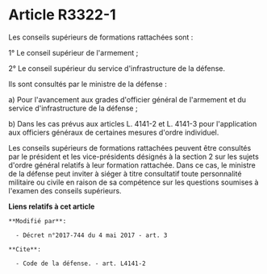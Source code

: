 # Article R3322-1

Les conseils supérieurs de formations rattachées sont : 

1° Le conseil supérieur de l'armement ; 

2° Le conseil supérieur du service d'infrastructure de la défense. 

Ils sont consultés par le ministre de la défense : 

a) Pour l'avancement aux grades d'officier général de l'armement et du service d'infrastructure de la défense ; 

b) Dans les cas prévus aux articles L. 4141-2 et L. 4141-3 pour l'application aux officiers généraux de certaines mesures
d'ordre individuel. 

Les conseils supérieurs de formations rattachées peuvent être consultés par le président et les vice-présidents désignés à la
section 2 sur les sujets d'ordre général relatifs à leur formation rattachée. Dans ce cas, le ministre de la défense peut
inviter à siéger à titre consultatif toute personnalité militaire ou civile en raison de sa compétence sur les questions
soumises à l'examen des conseils supérieurs.

**Liens relatifs à cet article**

	**Modifié par**:

	  - Décret n°2017-744 du 4 mai 2017 - art. 3

	**Cite**:

	  - Code de la défense. - art. L4141-2
